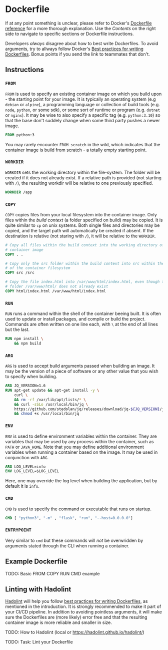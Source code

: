 # Dockerfile

If at any point something is unclear, please refer to Docker's [Dockerfile
reference](https://docs.docker.com/engine/reference/builder/) for a more thorough
explanation. Use the _Contents_ on the right side to navigate to specific
sections or Dockerfile instructions.

Developers _always_ disagree about how to best write Dockerfiles. To avoid
arguments, try to allways follow Docker's [Best practices for writing
Dockerfiles](https://docs.docker.com/develop/develop-images/dockerfile_best-practices/).
Bonus points if you send the link to teammates that don't.

## Instructions

### `FROM`

`FROM` is used to specify an existing container image on which you build upon -
the starting point for your image. It is typically an operating system (e.g
`debian` or `alpine`), a programming language or collection of build tools (e.g.
`node`, `python`, or some sdk), or some sort of runtime or program (e.g.
`dotnet` or `nginx`). It may be wise to also specify a specific tag (e.g.
`python:3.10`) so that the base don't suddely change when some third party
pushes a newer image.

```Dockerfile
FROM python:3
```

You may rarely encounter `FROM scratch` in the wild, which indicates that the
container image is build from scratch - a totally empty starting point.

### `WORKDIR`

`WORKDIR` sets the working directory within the file-system. The folder will be
created if it does not already exist. If a relative path is provided (not
starting with `/`), the resulting workdir will be relative to one previously
specified.

```Dockerfile
WORKDIR /app
```

### `COPY`

`COPY` copies files from your local filesystem into the container image. Only
files within the _build context_ (a folder specified on build) may be copied. It
is quite similar to `cp` on unix systems. Both single files and directories may
be copied, and the target path will automatically be created if absent. If the
destination is relative (not staring with `/`), it will be relative to the
`WORKDIR`.

```Dockerfile
# Copy all files within the build context into the working directory of the
# container image
COPY . .

# Copy only the src folder within the build context into src within the root
# of the container filesystem
COPY src /src

# Copy the file index.html into /var/www/html/index.html, even though the
# folder /var/www/html/ does not already exist
COPY html/index.html /var/www/html/index.html
```

### `RUN`

`RUN` runs a command within the shell of the container beeing built. It is often
used to update or install packages, and compile or build the project. Commands
are often written on one line each, with `\` at the end of all lines but the
last.

```Dockerfile
RUN npm install \
    && npm build
```

### `ARG`

`ARG` is used to accept build arguments passed when building an image. It may be
the version of a piece of software or any other value that you wish to specify
when building.

```Dockerfile
ARG JQ_VERSION=1.6
RUN apt-get update && apt-get install -y \
    curl \
    && rm -rf /var/lib/apt/lists/* \
    && curl -sSLo /usr/local/bin/jq \
    https://github.com/stedolan/jq/releases/download/jq-${JQ_VERSION}/jq-linux64 \
    && chmod +x /usr/local/bin/jq
```

### `ENV`

`ENV` is used to define environment variables within the container. They are
variables that may be used by any process within the container, such as `PATH`
or `JAVA_HOME`. Note that you may define additional environment variables when
running a container based on the image. It may be used in conjunction with
`ARG`.

```Dockerfile
ARG LOG_LEVEL=info
ENV LOG_LEVEL=$LOG_LEVEL
```

Here, one may override the log level when building the application, but by
default it is `info`.

### `CMD`

`CMD` is used to specify the command or executable that runs on startup.

```Dockerfile
CMD [ "python3", "-m" , "flask", "run", "--host=0.0.0.0"]
```

### `ENTRYPOINT`
Very similar to `cmd` but these commands will _not_ be overwridden by arguments stated through the CLI when running a container.

## Example Dockerfile

TODO: Basic FROM COPY RUN CMD example

## Linting with Hadolint

[Hadolint](https://github.com/hadolint/hadolint) will help you follow [best
practices for writing
Dockerfiles](https://docs.docker.com/develop/develop-images/dockerfile_best-practices/),
as mentioned in the introduction. It is strongly recommended to make it part of
your CI/CD pipeline. In addition to avoiding pointless arguments, it will make
sure the Dockerfiles are (more likely) error free and that the resulting
container image is more reliable and smaller in size.

TODO: How to Hadolint (local or https://hadolint.github.io/hadolint/)

TODO: Task: Lint your Dockerfile
